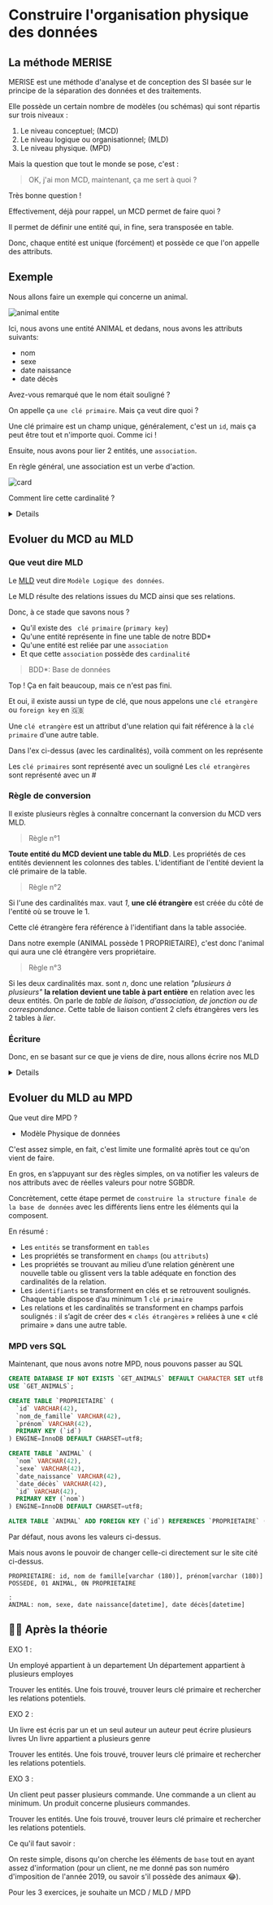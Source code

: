 # Construire l'organisation physique des données

## La méthode MERISE

MERISE est une méthode d'analyse et de conception des SI basée sur le principe de la séparation des données et des traitements.

Elle possède un certain nombre de modèles (ou schémas) qui sont répartis sur trois niveaux :

1.  Le niveau conceptuel; (MCD)
2.  Le niveau logique ou organisationnel; (MLD)
3.  Le niveau physique. (MPD)

Mais la question que tout le monde se pose, c'est :

> OK, j'ai mon MCD, maintenant, ça me sert à quoi ?

Très bonne question !

Effectivement, déjà pour rappel, un MCD permet de faire quoi ?

Il permet de définir une entité qui, in fine, sera transposée en table.

Donc, chaque entité est unique (forcément) et possède ce que l'on appelle des attributs.

## Exemple

Nous allons faire un exemple qui concerne un animal.

![animal entite](img/entite.png)

Ici, nous avons une entité ANIMAL et dedans, nous avons les attributs suivants:

-   nom
-   sexe
-   date naissance
-   date décès

Avez-vous remarqué que le nom était souligné ?

On appelle ça `une clé primaire`. Mais ça veut dire quoi ?

Une clé primaire est un champ unique, généralement, c'est un `id`, mais ça peut être tout et n'importe quoi. Comme ici !

Ensuite, nous avons pour lier 2 entités, une `association`.

En règle général, une association est un verbe d'action.

![card](img/cardinalite.png)

Comment lire cette cardinalité ?

<details>

```yaml
- Un animal possède au minimum 0 propriétaire, et au maximum 1 propriétaire
- Un propriétaire possède au minimum 0 animal et au maximum plusieurs animaux
```

</details>

## Evoluer du MCD au MLD

### Que veut dire MLD

Le [MLD](<https://fr.wikipedia.org/wiki/Merise_(informatique)#MLD_:_mod%C3%A8le_logique_des_donn%C3%A9es>) veut dire `Modèle Logique des données`.

Le MLD résulte des relations issues du MCD ainsi que ses relations.

Donc, à ce stade que savons nous ?

-   Qu'il existe des ` clé primaire` (`primary key`)
-   Qu'une entité représente in fine une table de notre BDD\*
-   Qu'une entité est reliée par une `association`
-   Et que cette `association` possède des `cardinalité`

> BDD\*: Base de données

Top ! Ça en fait beaucoup, mais ce n'est pas fini.

Et oui, il existe aussi un type de clé, que nous appelons une `clé etrangère` ou `foreign key` en 🇬🇧

Une `clé etrangère` est un attribut d'une relation qui fait référence à la `clé primaire` d'une autre table.

Dans l'ex ci-dessus (avec les cardinalités), voilà comment on les représente

Les `clé primaires` sont représenté avec un souligné
Les `clé etrangères` sont représenté avec un #

### Règle de conversion

Il existe plusieurs règles à connaître concernant la conversion du MCD vers MLD.

> Règle n°1

**Toute entité du MCD devient une table du MLD**. Les propriétés de ces entités deviennent les colonnes des tables. L'identifiant de l'entité devient la clé primaire de la table.

> Règle n°2

Si l'une des cardinalités max. vaut _1_, **une clé étrangère** est créée du côté de l'entité où se trouve le 1.

Cette clé étrangère fera référence à l'identifiant dans la table associée.

Dans notre exemple (ANIMAL possède 1 PROPRIETAIRE), c'est donc l'animal qui aura une clé étrangère vers propriétaire.

> Règle n°3

Si les deux cardinalités max. sont _n_, donc une relation _"plusieurs à plusieurs"_ **la relation devient une table à part entière** en relation avec les deux entités. On parle de _table de liaison, d'association, de jonction ou de correspondance_. Cette table de liaison contient 2 clefs étrangères vers les 2 tables à _lier_.

### Écriture

Donc, en se basant sur ce que je viens de dire, nous allons écrire nos MLD

<details>

![fk](img/fk.png)

</details>

## Evoluer du MLD au MPD

Que veut dire MPD ?

-   Modèle Physique de données

C'est assez simple, en fait, c'est limite une formalité après tout ce qu'on vient de faire.

En gros, en s’appuyant sur des règles simples, on va notifier les valeurs de nos attributs avec de réelles valeurs pour notre SGBDR.

Concrètement, cette étape permet de `construire la structure finale de la base de données` avec les différents liens entre les éléments qui la composent.

En résumé :

-   Les `entités` se transforment en `tables`
-   Les propriétés se transforment en `champs` (ou `attributs`)
-   Les propriétés se trouvant au milieu d’une relation génèrent une nouvelle table ou glissent vers la table adéquate en fonction des cardinalités de la relation.
-   Les `identifiants` se transforment en clés et se retrouvent soulignés. Chaque table dispose d’au minimum 1 `clé primaire`
-   Les relations et les cardinalités se transforment en champs parfois soulignés : il s’agit de créer des « `clés étrangères` » reliées à une « clé primaire » dans une autre table.

### MPD vers SQL

Maintenant, que nous avons notre MPD, nous pouvons passer au SQL

```sql
CREATE DATABASE IF NOT EXISTS `GET_ANIMALS` DEFAULT CHARACTER SET utf8 COLLATE utf8_general_ci;
USE `GET_ANIMALS`;

CREATE TABLE `PROPRIETAIRE` (
  `id` VARCHAR(42),
  `nom_de_famille` VARCHAR(42),
  `prénom` VARCHAR(42),
  PRIMARY KEY (`id`)
) ENGINE=InnoDB DEFAULT CHARSET=utf8;

CREATE TABLE `ANIMAL` (
  `nom` VARCHAR(42),
  `sexe` VARCHAR(42),
  `date_naissance` VARCHAR(42),
  `date_décès` VARCHAR(42),
  `id` VARCHAR(42),
  PRIMARY KEY (`nom`)
) ENGINE=InnoDB DEFAULT CHARSET=utf8;

ALTER TABLE `ANIMAL` ADD FOREIGN KEY (`id`) REFERENCES `PROPRIETAIRE` (`id`);
```

Par défaut, nous avons les valeurs ci-dessus.

Mais nous avons le pouvoir de changer celle-ci directement sur le site cité ci-dessus.

```mcd
PROPRIETAIRE: id, nom de famille[varchar (180)], prénom[varchar (180)]
POSSEDE, 01 ANIMAL, 0N PROPRIETAIRE

:
ANIMAL: nom, sexe, date naissance[datetime], date décès[datetime]
```

## 👨‍🎓 Après la théorie

EXO 1 :

Un employé appartient à un departement
Un département appartient à plusieurs employes

Trouver les entités.
Une fois trouvé, trouver leurs clé primaire et rechercher les relations potentiels.

EXO 2 :

Un livre est écris par un et un seul auteur
un auteur peut écrire plusieurs livres
Un livre appartient a plusieurs genre

Trouver les entités.
Une fois trouvé, trouver leurs clé primaire et rechercher les relations potentiels.

EXO 3 :

Un client peut passer plusieurs commande.
Une commande a un client au minimum.
Un produit concerne plusieurs commandes.

Trouver les entités.
Une fois trouvé, trouver leurs clé primaire et rechercher les relations potentiels.

Ce qu'il faut savoir :

On reste simple, disons qu'on cherche les éléments de `base` tout en ayant assez d'information (pour un client, ne me donné pas son numéro d'imposition de l'année 2019, ou savoir s'il possède des animaux 😂).

Pour les 3 exercices, je souhaite un MCD / MLD / MPD
